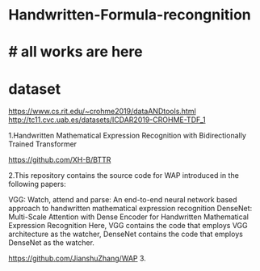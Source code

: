 
# Handwritten-Formula-recongnition

# # all works are here
# dataset
https://www.cs.rit.edu/~crohme2019/dataANDtools.html
http://tc11.cvc.uab.es/datasets/ICDAR2019-CROHME-TDF_1

1.Handwritten Mathematical Expression Recognition with Bidirectionally Trained Transformer

https://github.com/XH-B/BTTR

2.This repository contains the source code for WAP introduced in the following papers:

VGG: Watch, attend and parse: An end-to-end neural network based approach to handwritten mathematical expression recognition
DenseNet: Multi-Scale Attention with Dense Encoder for Handwritten Mathematical Expression Recognition
Here, VGG contains the code that employs VGG architecture as the watcher, DenseNet contains the code that employs DenseNet as the watcher.

https://github.com/JianshuZhang/WAP
3.
